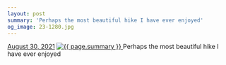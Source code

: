 ```yaml
---
layout: post
summary: 'Perhaps the most beautiful hike I have ever enjoyed'
og_image: 23-1280.jpg
---
```


<p>
  <time>
    <a href="/23">August 30, 2021</a>
  </time>
  <a href="/23">
    <img src="{{ site.assets_url }}/23-640.jpg" srcset="{{ site.assets_url }}/23-320.jpg 320w, {{ site.assets_url }}/23-640.jpg 640w, {{ site.assets_url }}/23-960.jpg 960w, {{ site.assets_url }}/23-1280.jpg 1280w" sizes="(min-width: 700px) 50vw, calc(100vw - 2rem)" alt="{{ page.summary }}" />
  </a>
  <span>Perhaps the most beautiful hike I have ever enjoyed</span>
</p>
